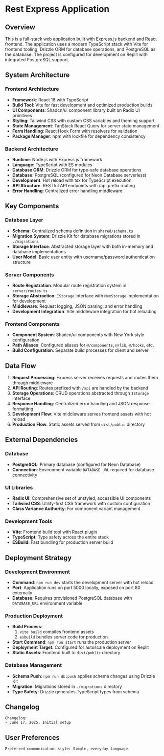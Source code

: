 # Rest Express Application

## Overview

This is a full-stack web application built with Express.js backend and React frontend. The application uses a modern TypeScript stack with Vite for frontend tooling, Drizzle ORM for database operations, and PostgreSQL as the database. The project is configured for development on Replit with integrated PostgreSQL support.

## System Architecture

### Frontend Architecture
- **Framework**: React 18 with TypeScript
- **Build Tool**: Vite for fast development and optimized production builds
- **UI Components**: Shadcn/ui component library built on Radix UI primitives
- **Styling**: Tailwind CSS with custom CSS variables and theming support
- **State Management**: TanStack React Query for server state management
- **Form Handling**: React Hook Form with resolvers for validation
- **Package Manager**: npm with lockfile for dependency consistency

### Backend Architecture
- **Runtime**: Node.js with Express.js framework
- **Language**: TypeScript with ES modules
- **Database ORM**: Drizzle ORM for type-safe database operations
- **Database**: PostgreSQL (configured for Neon Database serverless)
- **Development**: Hot reload with tsx for TypeScript execution
- **API Structure**: RESTful API endpoints with /api prefix routing
- **Error Handling**: Centralized error handling middleware

## Key Components

### Database Layer
- **Schema**: Centralized schema definition in `shared/schema.ts`
- **Migration System**: Drizzle Kit for database migrations stored in `./migrations`
- **Storage Interface**: Abstracted storage layer with both in-memory and database implementations
- **User Model**: Basic user entity with username/password authentication structure

### Server Components
- **Route Registration**: Modular route registration system in `server/routes.ts`
- **Storage Abstraction**: `IStorage` interface with `MemStorage` implementation for development
- **Middleware**: Request logging, JSON parsing, and error handling
- **Development Integration**: Vite middleware integration for hot reloading

### Frontend Components
- **Component System**: Shadcn/ui components with New York style configuration
- **Path Aliases**: Configured aliases for `@/components`, `@/lib`, `@/hooks`, etc.
- **Build Configuration**: Separate build processes for client and server

## Data Flow

1. **Request Processing**: Express server receives requests and routes them through middleware
2. **API Routing**: Routes prefixed with `/api` are handled by the backend
3. **Storage Operations**: CRUD operations abstracted through `IStorage` interface
4. **Response Handling**: Centralized error handling and JSON response formatting
5. **Development Flow**: Vite middleware serves frontend assets with hot reload
6. **Production Flow**: Static assets served from `dist/public` directory

## External Dependencies

### Database
- **PostgreSQL**: Primary database (configured for Neon Database)
- **Connection**: Environment variable `DATABASE_URL` required for database connectivity

### UI Libraries
- **Radix UI**: Comprehensive set of unstyled, accessible UI components
- **Tailwind CSS**: Utility-first CSS framework with custom configuration
- **Class Variance Authority**: For component variant management

### Development Tools
- **Vite**: Frontend build tool with React plugin
- **TypeScript**: Type safety across the entire stack
- **ESBuild**: Fast bundling for production server build

## Deployment Strategy

### Development Environment
- **Command**: `npm run dev` starts the development server with hot reload
- **Port**: Application runs on port 5000 locally, exposed on port 80 externally
- **Database**: Requires provisioned PostgreSQL database with `DATABASE_URL` environment variable

### Production Deployment
- **Build Process**: 
  1. `vite build` compiles frontend assets
  2. `esbuild` bundles server code for production
- **Start Command**: `npm run start` runs the production server
- **Deployment Target**: Configured for autoscale deployment on Replit
- **Static Assets**: Frontend built to `dist/public` directory

### Database Management
- **Schema Push**: `npm run db:push` applies schema changes using Drizzle Kit
- **Migration**: Migrations stored in `./migrations` directory
- **Type Safety**: Drizzle generates TypeScript types from schema

## Changelog

```
Changelog:
- June 17, 2025. Initial setup
```

## User Preferences

```
Preferred communication style: Simple, everyday language.
```